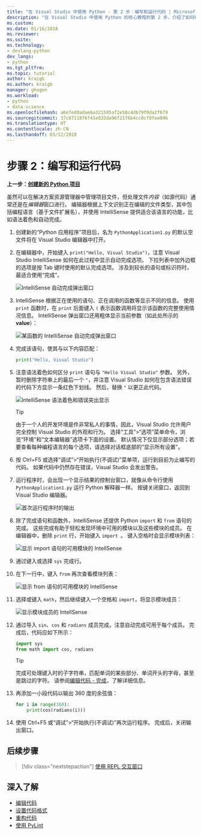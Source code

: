 ```yaml
---
title: "在 Visual Studio 中使用 Python - 第 2 步：编写和运行代码 | Microsoft Docs"
description: "在 Visual Studio 中使用 Python 的核心教程的第 2 步，介绍了如何编辑和运行简单的 Hello World 程序，接着还提供了更有意思的代码，以展示 Visual Studio 的编辑和 IntelliSense 功能。"
ms.custom: 
ms.date: 01/16/2018
ms.reviewer: 
ms.suite: 
ms.technology:
- devlang-python
dev_langs:
- python
ms.tgt_pltfrm: 
ms.topic: tutorial
author: kraigb
ms.author: kraigb
manager: ghogen
ms.workload:
- python
- data-science
ms.openlocfilehash: a6efed0adae6a321595af2e58c4db79f0da2f679
ms.sourcegitcommit: 37c87118f6f41e832da96f21f6b4cc0cf8fee046
ms.translationtype: HT
ms.contentlocale: zh-CN
ms.lasthandoff: 03/12/2018
---
```

# <a name="step-2-writing-and-running-code"></a>步骤 2：编写和运行代码

**上一步：[创建新的 Python 项目](tutorial-working-with-python-in-visual-studio-step-01-create-project.md)**

虽然可以在解决方案资源管理器中管理项目文件，但处理文件*内容*（如源代码）通常还是在*编辑器*窗口进行。 编辑器根据上下文识别正在编辑的文件类型，其中包括编程语言（基于文件扩展名），并使用 IntelliSense 提供适合该语言的功能，比如语法着色和自动完成。

1. 创建新的“Python 应用程序”项目后，名为 `PythonApplication1.py` 的默认空文件将在 Visual Studio 编辑器中打开。

1. 在编辑器中，开始键入 `print("Hello, Visual Studio")`，注意 Visual Studio IntelliSense 如何在此过程中显示自动完成选项。 下拉列表中加外边框的选项是按 Tab 键时使用的默认完成选项。 涉及到较长的语句或标识符时，最适合使用“完成”。

    ![IntelliSense 自动完成弹出窗口](media/vs-getting-started-python-04-IntelliSense1b.png)

1. IntelliSense 根据正在使用的语句、正在调用的函数等显示不同的信息。 使用 `print` 函数时，在 `print` 后面键入 `(` 表示函数调用将显示该函数的完整使用情况信息。 IntelliSense 弹出窗口还用粗体显示当前参数（如此处所示的 **value**）：

    ![某函数的 IntelliSense 自动完成弹出窗口](media/vs-getting-started-python-05-IntelliSense2b.png)

1. 完成该语句，使其与以下内容匹配：

    ```python
    print("Hello, Visual Studio")
    ```

1. 注意语法着色如何区分 `print` 语句与 `"Hello Visual Studio"` 参数。 另外，暂时删除字符串上的最后一个 `"`，并注意 Visual Studio 如何在包含语法错误的代码下方显示一条红色下划线。 然后，替换 `"` 以更正此代码。

    ![IntelliSense 语法着色和错误突出显示](media/vs-getting-started-python-06-IntelliSense3b.png)

    > [!Tip]
    > 由于一个人的开发环境是件非常私人的事情，因此，Visual Studio 允许用户完全控制 Visual Studio 的外观和行为。 选择“工具”>“选项”菜单命令，浏览“环境”和“文本编辑器”选项卡下面的设置。 默认情况下仅显示部分选项；若要查看每种编程语言的每个选项，请选择对话框底部的“显示所有设置”。 

1. 按 Ctrl+F5 或选择“调试”>“开始执行(不调试)”菜单项，运行到目前为止编写的代码。 如果代码中仍然存在错误，Visual Studio 会发出警告。

1. 运行程序时，会出现一个显示结果的控制台窗口，就像从命令行使用 `PythonApplication1.py` 运行 Python 解释器一样。 按键关闭窗口，返回到 Visual Studio 编辑器。

    ![首次运行程序时的输出](media/vs-getting-started-python-07-output.png)

1. 除了完成语句和函数外，IntelliSense 还提供 Python `import` 和 `from` 语句的完成。 这些完成有助于轻松发现环境中可用的模块以及这些模块的成员。 在编辑器中，删除 `print` 行，开始键入 `import `。 键入空格时会显示模块列表：

    ![显示 import 语句的可用模块的 IntellSense](media/vs-getting-started-python-08-import1.png)

1. 通过键入或选择 `sys` 完成行。

1. 在下一行中，键入 `from` 再次查看模块列表：

    ![显示 from 语句的可用模块的 IntellSense](media/vs-getting-started-python-09-import2.png)

1. 选择或键入 `math`，然后继续键入一个空格和 `import`，将显示模块成员：

    ![显示模块成员的 IntellSense](media/vs-getting-started-python-10-import3.png)

1. 通过导入 `sin`、`cos` 和 `radians` 成员完成，注意自动完成可用于每个成员。 完成后，代码应如下所示：

    ```python
    import sys
    from math import cos, radians
    ```

    > [!Tip]
    > 完成可处理键入时的子字符串，匹配单词的某些部分、单词开头的字母，甚至是跳过的字符。 请参阅[编辑代码 - 完成](editing-python-code-in-visual-studio.md#completions)，了解详细信息。

1. 再添加一小段代码以输出 360 度的余弦值：

    ```python
    for i in range(360):
        print(cos(radians(i)))
    ```

1. 使用 Ctrl+F5 或“调试”>“开始执行(不调试)”再次运行程序。 完成后，关闭输出窗口。

## <a name="next-steps"></a>后续步骤

> [!div class="nextstepaction"]
> [使用 REPL 交互窗口](tutorial-working-with-python-in-visual-studio-step-03-interactive-repl.md)

## <a name="going-deeper"></a>深入了解

- [编辑代码](editing-python-code-in-visual-studio.md)
- [设置代码格式](formatting-python-code.md)
- [重构代码](refactoring-python-code.md)
- [使用 PyLint](linting-python-code.md)
